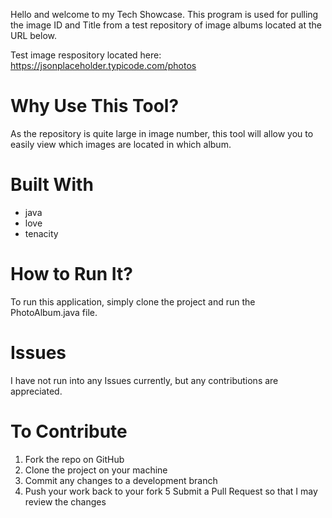 Hello and welcome to my Tech Showcase. This program is used for pulling the image ID and Title from a test repository of image albums located at the URL below.

Test image respository located here: https://jsonplaceholder.typicode.com/photos


# Why Use This Tool?

As the repository is quite large in image number, this tool will allow you to easily view which images are located in which album.


# Built With

- java
- love 
- tenacity


# How to Run It?

To run this application, simply clone the project and run the PhotoAlbum.java file.


# Issues

I have not run into any Issues currently, but any contributions are appreciated.


# To Contribute

1. Fork the repo on GitHub
2. Clone the project on your machine
3. Commit any changes to a development branch
4. Push your work back to your fork
5 Submit a Pull Request so that I may review the changes

